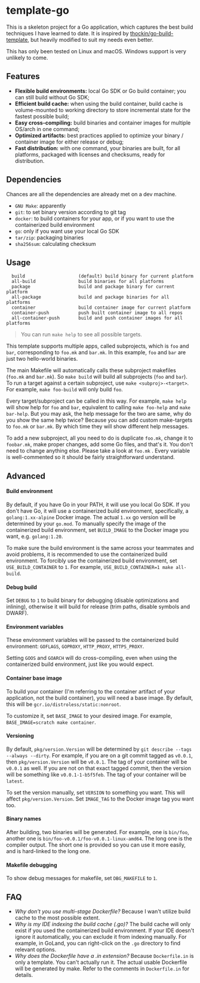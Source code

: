 # template-go

This is a skeleton project for a Go application, which captures the best build techniques I have learned to date. It is inspired by [thockin/go-build-template](https://github.com/thockin/go-build-template), but heavily modified to suit my needs even better.

This has only been tested on Linux and macOS. Windows support is very unlikely to come.

## Features

- **Flexible build environments:** local Go SDK or Go build container; you can still build without Go SDK;
- **Efficient build cache:** when using the build container, build cache is volume-mounted to working directory to store incremental state for the fastest possible build;
- **Easy cross-compiling:** build binaries and container images for multiple OS/arch in one command;
- **Optimized artifacts:** best practices applied to optimize your binary / container image for either release or debug;
- **Fast distribution:** with one command, your binaries are built, for all platforms, packaged with licenses and checksums, ready for distribution.

## Dependencies

Chances are all the dependencies are already met on a dev machine.

- `GNU Make`: apparently
- `git`: to set binary version according to git tag
- `docker`: to build containers for your app, or if you want to use the containerized build environment
- `go`: only if you want use your local Go SDK
- `tar/zip`: packaging binaries
- `sha256sum`: calculating checksum

## Usage

```
  build                    (default) build binary for current platform
  all-build                build binaries for all platforms
  package                  build and package binary for current platform
  all-package              build and package binaries for all platforms
  container                build container image for current platform
  container-push           push built container image to all repos
  all-container-push       build and push container images for all platforms
```

> You can run `make help` to see all possible targets.

This template supports multiple apps, called subprojects, which is `foo` and `bar`, corresponding to `foo.mk` and `bar.mk`. In this example, `foo` and `bar` are just two hello-world binaries.

The main Makefile will automatically calls these subproject makefiles (`foo.mk` and `bar.mk`). So `make build` will build all subprojects (`foo` and `bar`). To run a target against a certain subproject, use `make <subproj>-<target>`. For example, `make foo-build` will only build `foo`.

Every target/subproject can be called in this way. For example, `make help` will show help for `foo` and `bar`, equivalent to calling `make foo-help` and `make bar-help`. But you may ask, the help message for the two are same, why do you show the same help twice? Because you can add custom make-targets to `foo.mk` or `bar.mk`. By which time they will show different help messages.

To add a new subproject, all you need to do is duplicate `foo.mk`, change it to `foobar.mk`, make proper changes, add some Go files, and that's it. You don't need to change anything else. Please take a look at `foo.mk` . Every variable is well-commented so it should be fairly straightforward understand.

## Advanced

#### Build environment

By default, if you have Go in your PATH, it will use you local Go SDK. If you don't have Go, it will use a containerized build environment, specifically, a `golang:1.xx-alpine` Docker image. The actual `1.xx` go version will be determined by your `go.mod`. To manually specify the image of the containerized build environment, set `BUILD_IMAGE` to the Docker image you want, e.g. `golang:1.20`.

To make sure the build environment is the same across your teammates and avoid problems, it is recommended to use the containerized build environment. To forcibly use the containerized build environment, set `USE_BUILD_CONTAINER` to `1`. For example, `USE_BUILD_CONTAINER=1 make all-build`.

#### Debug build

Set `DEBUG` to `1` to build binary for debugging (disable optimizations and inlining), otherwise it will build for release (trim paths, disable symbols and DWARF).

#### Environment variables

These environment variables will be passed to the containerized build environment: `GOFLAGS`, `GOPROXY`, `HTTP_PROXY`, `HTTPS_PROXY`.

Setting `GOOS` and `GOARCH` will do cross-compiling, even when using the containerized build environment, just like you would expect.

#### Container base image

To build your container (I'm referring to the container artifact of your application, not the build container), you will need a base image. By default, this will be `gcr.io/distroless/static:nonroot`.

To customize it, set `BASE_IMAGE` to your desired image. For example, `BASE_IMAGE=scratch make container`.

#### Versioning

By default, `pkg/version.Version` will be determined by `git describe --tags --always --dirty`. For example, if you are on a git commit tagged as `v0.0.1`, then `pkg/version.Version` will be `v0.0.1`. The tag of your container will be `v0.0.1` as well. If you are not on that exact tagged commit, then the version will be something like `v0.0.1-1-b5f5feb`. The tag of your container will be `latest`.

To set the version manually, set `VERSION` to something you want. This will affect `pkg/version.Version`. Set `IMAGE_TAG` to the Docker image tag you want too.

#### Binary names

After building, two binaries will be generated. For example, one is `bin/foo`, another one is `bin/foo-v0.0.1/foo-v0.0.1-linux-amd64`. The long one is the compiler output. The short one is provided so you can use it more easily, and is hard-linked to the long one.

#### Makefile debugging

To show debug messages for makefile, set `DBG_MAKEFILE` to `1`.

## FAQ

- *Why don't you use multi-stage Dockerfile?* Because I wan't utilize build cache to the most possible extent.
- *Why is my IDE indexing the build cache (.go)?* The build cache will only exist if you used the containerized build environment. If your IDE doesn't ignore it automatically, you can exclude it from indexing manually. For example, in GoLand, you can right-click on the `.go` directory to find relevant options.
- *Why does the Dockerfile have a .in extension?* Because `Dockerfile.in` is only a template. You can't actually run it. The actual usable Dockerfile will be generated by make. Refer to the comments in `Dockerfile.in` for details.